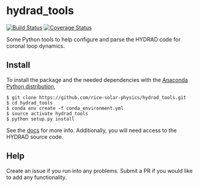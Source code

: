 # hydrad_tools
[![Build Status](https://travis-ci.org/rice-solar-physics/hydrad_tools.svg?branch=master)](https://travis-ci.org/rice-solar-physics/hydrad_tools)
[![Coverage Status](https://coveralls.io/repos/github/rice-solar-physics/hydrad_tools/badge.svg?branch=master)](https://coveralls.io/github/rice-solar-physics/hydrad_tools?branch=master)

Some Python tools to help configure and parse the HYDRAD code for coronal loop dynamics.

## Install
To install the package and the needed dependencies with the [Anaconda Python distribution](https://www.anaconda.com/download/),
```
$ git clone https://github.com/rice-solar-physics/hydrad_tools.git
$ cd hydrad_tools
$ conda env create -f conda_environment.yml
$ source activate hydrad_tools
$ python setup.py install
```
See the [docs](https://rice-solar-physics.github.io/hydrad_tools/) for more info. Additionally, you will need access to the HYDRAD source code.

## Help
Create an issue if you run into any problems. Submit a PR if you would like to add any functionality.
